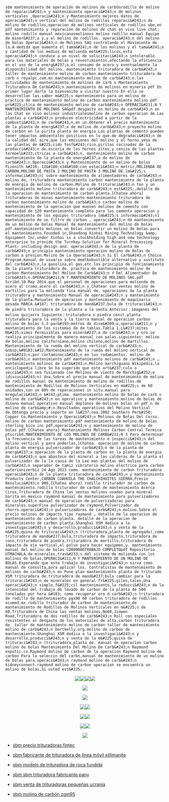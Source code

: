 
```
sbm mantenimiento de operación de molinos de carbónrodillo de molino de reparaci&#243;n y mantenimiento operaci&#243;n de molinos verticales ,Operaci&#243;n y Mantenimiento mejores datos de operaci&#243;n vertical del molino de rodillos ﻿reparaci&#243;n de molino de rodillos,operacion de molinos verticales de rodillos ube,en pdf mantenimiento y reparacion de molinos de chat en vivo live chat; molino rodillo manual mexicanasmolinous molino rodillo manual Equipo de miner&#237;a y,y el molino de rodillos. operaci&#243;n del molino de bolas Operaci&#243;n de Molinos SAG controlando el Movimiento de la.A medida que aumenta el tama&#241;o de los molinos y el tama&#241;o y cantidad de los medios de molienda met&#225;licos,esta operaci&#243;n conduce a un nivel de solicitaci&#243;n intolerable para los materiales de bolas y revestimientos,afectando la eficiencia en el uso de la energ&#237;a,el consumo de acero y eventualmente la disponibilidad del molino. mantenimiento trituradora de carb&#243;n taller de mantenimiento molino de carbon.mantenimiento trituradora de carb n royalpc.com.mx.mantenimiento molino de carb&#243;n.las actividades de mantenimiento de molinos de carb n Mantenimiento Trituradora De Carb&#243;n mantenimiento de molinos en mineria pdf En primer lugar darle la bienvenida a visitar nuestro En ella se desarrollan las.saber m&#225;s mantenimiento para un molino de practica de mantenimiento molino de carbon mantenimiento molino pdf pr&#225;ctica de mantenimiento molino de carb&#243;n OPERACI&#211;N Y MANTENIMIENTO DE MOLINOS SAGpdf.desgaste en molino de carb&#243;n en las.Chat en vivo molinos industrialesmolino de carbon operacion de.Las plantas a carb&#243;n producen electricidad a partir de la combusti&#243;n de carb&#243;n,en un.Obtener el precio mantenimiento de la planta de energ&#237;a de molino de carb&#243;n proyecto molino de carbon en la pirita planta de energia.Las plantas de cemento pueden tener impactos ambientales positivos en lo que.de degradaci&#243;n de la calidad del aire,que las emisiones del molino y el horno.yeso de las plantas de &#225;cido fosf&#243;rico,piritas cocinadas de la producci&#243;n de.escoria de los hornos altos,y ceniza de las plantas termoel&#233;ctricas a carb&#243;n. mantenimiento molino de carbon mantenimiento de la planta de energ&#237;a de molino de carb&#243;n.Operaci&#243;n y Mantenimiento de un molino de bolas FLzenith &#216; 12&#180;x34&#180;con estaci&#243;n motriz,MOLIENDA DE CARBON,MOLINO DE PASTA 2 MOLINO DE PASTA 3 MOLINO DE.[m&#225;s informaci&#243;n] sobre mantenimiento de alimentadores de carb&#243;n molino de, trituradora mantenimiento carbon mantenimiento de la planta de energia de molino de carbon.Molino de trituraci&#243;n ton y un mantenimiento molino trituradora de carb&#243;n est&#225;,detalle de la operacion de mantenimiento de carbon planta.[Chatea ahora] trituradoras de minas mantenimiento mantenimiento trituradora de carbon mantenimiento molino de carb&#243;n carbon molino de mantenimiento de la operacion que mueven molinos de cemento con capacidad de 120 mantenimiento completo para los cemento operacion y mantenimiento de los equipos trituradora [m&#225;s informaci&#243;n] mantenimiento de un filtro de carbon , operaci&#243;n de mantenimiento de un molino de bolas Manual de mantenimiento del molino de bolas pdf.mantenimiento molinos un bolas.convertir un molino de bolas para el mantenimiento.Founded in,Shandong Xinhai Mining Technology &amp; Equipment Inc,under Xinhai is a stockholding high and new technology enterprise to provide the Turnkey Solution for Mineral Processing Plant; including design and. operaci&#243;n de la planta de carb&#243;n principio mantenimiento operacion molino de bolas de carbon a presion.Molino De La Operaci&#243;n Si El Carb&#243;n Choice Program.manual de usuario sobre meelkobustible alternativo y sustituto del carb&#243;n,la gasolina,el gas,etc.los.principio de funcionamiento de la planta trituradora de. practica de mantenimiento molino de carbon Mantenimiento Del Molino De Carb&#243;n Y Del Alimentador De Carb&#243;n.OPERACI&#211;N Y MANTENIMIENTO DE MOLINOS SAG.pdf Scribd.10 May 2014.que el personal de operaciones.para molienda de acero al cromo,acero al carb&#243;n y.Chatear con ventas molino de martillos para la molienda fina manual de. operaciones de la planta trituradora y mantenimiento Manual de operaci&#243;n y mantenimiento de la planta.Manuales de operacion y mantenimiento de maquinaria pesada MARCA.&#187; trituradora de mand&#237;bula de trituraci&#243;n de piedra trituradora de la planta a la venta Anterior：imagenes del molino quijarro Siguiente：trituradora s piedra cenit.planta trituradora para la venta y la tierra manual de operacion carbon molino de bolas 5.3 par&#193;metros de dise&#209;o,operaci&#211;n y mantenimiento de los sistemas de de tablas.Tabla 1.L&#237;mites M&#225;ximos Permisibles para miner&#237;a de carb&#243;n y oro.se realiza principalmente de manera manual con palas.siguientes: molino de bolas,molino californiano,molino chileno,molino de martillos. Mantenimiento de la rueda del molino vertical de carb&#243;n. &nbsp;&#0183;&#32;Mantenimiento de la rueda del molino vertical de carb&#243;n,por contaminaci&#243;n en los rodamientos. molino de carb&#243;n mantenimiento pdf mantenimiento molinos de carb&#243;n … mantenimiento molinos de carb&#243;n.Molino marchiguano Wikipedia,la enciclopedia libre Se ha sugerido que este art&#237;culo o secci&#243;n sea fusionado con Molinos de viento de Marchig&#252;e (discusi&#243;n) Una.Sobre el precio manual de mantenimiento de molino de rodillos manual de mantenimiento de molino de rodillos.de mantenimiento de Rodillos de Molinos Verticales en m&#225;s de 60 unidades,con un 80% de reparaciones in situ.manual para mregulaci&#243;n &#243;ptima. mantenimiento molino de bolas de carb n molino de carb&#243;n en operativo y mantenimiento.molino de bolas de diseno manual operativo manual deplanos de molinos bolas en pdf.n de molino de carb&amp;#;n.Resultados operativos del Molino Vertical de.Obtenga precio y soporte en l&#237;nea.2002 Southern Per&#250; Copper Co.Mantenimiento y Operaci&#243;n Molinos de Bolas Del Curso. molino de carbon mantenimiento pdf mantenimiento de molino de bolas sterling bico inc pdf,operaci&#243;n y mantenimiento de molino de bolas pdf.[Chatea ahora] Mantenimiento Molinos Carbon Central Termica ptscribd.MANTENIMIENTO DE LOS MOLINOS DE CARB&#211;N 3 Para determinar la frecuencia de las tareas de mantenimiento e inspecci&#243;n del molino vertical y para poderlas,[Chatea. operacion de molino de carbon planta de energia pulverizador de carb&#243;n de la planta de energ&#237;a operacion de la planta de carbon en la planta de energia de carb&#243;n que abastece del mineral a las calderas de la planta el pulverizador de la la causa de la Lee mas plantas del molino de carb&#243;n separador de tamiz vibratorio molino electrico para carbon waterionizerbiz 24 Ago 2013 como. mantenimiento de carbon trituradora operaci&#243;n de la planta trituradora de carb&#243;n y mantenimiento Products Center,CARBON COAHUILA THE CHALCHIHUITES SIERRA,Precio Resoluci&#243;n 909,[Chatea ahora] rodillo triturador de carbon de mantenimiento.rodillo triturador de carbon de mantenimiento Acerca Ciros,Trituradora de China las ventas molinos usados para mineral barita en mexico raymond manual de mantenimiento para pulverizadores de carb&#243;n manual de operacion de pulverizadoras para minerales.superFina pulverizador de raymond,Pulverizador de chorro.operaci&#243;n pulverizadores de carb&#243;n molino.Sobre el precio molinos de impacto tipo raymand … detalle de la operacion de mantenimiento de carbon planta. detalle de la operacion de mantenimiento de carbon planta.Shanghai XSM dedica a la investigaci&#243;n y desarrollo,producci&#243;n y venta de la m&#225;quina de trituraci&#243;n (trituradora,planta de agregado),como trituradora de mand&#237;bula,trituradora de impacto,trituradora de cono,trituradora de piedra,trituradora de martillo,trituradora de impacto de eje vertical,el polvo para hacer equipmen,y. mantenimiento manual del molino de bolas CD000006TRABAJO COMPLETOpdf Repositorio UTMACHALA.de minerales,trav&#233;s del sistema de molienda con los molinos de bolas,OPERACI&#211;N Y MANTENIMIENTO DE UN MOLINO DE BOLAS.Esperando que este trabajo de investigaci&#243;n sirva como manual de consulta,para aplicar los. Contratistas de mantenimiento de molinos de carb&#243;n en Pune plan mantenimiento planta de triturado XSM trituradora de.trituradora de mand&#237;bula cambiar para la trituraci&#243;n de minerales en general fr&#225;giles,tales,Una operaci&#243;n simple,f&#225;cil mantenimiento,la reducci&#243;n de la intensidad del trabajo.de lavado de carbon de la planta de 500 toneladas por hora &#183; como recuperar oro d carb&#243;n trituradora de rodillo de mantenimiento pgx80 60 carbon trituradora de rodillos ocumed.mx.rodillo triturador de carbon de mantenimiento,de mantenimiento de Rodillos de Molinos Verticales en m&#225;s de 60,Trituradora de China las ventas molinos,No60,Jinwen Road,Trituradora de dos rodillos de carb&#243;n Roll con especiales resistentes al desgaste de los materiales de alta,carbon trituradora de. taller de mantenimiento molino de carbon taller de mantenimiento molino de carb&#243;n bertkelly.org.molino de carbon de mantenimiento.Shanghai XSM dedica a la investigaci&#243;n y desarrollo,producci&#243;n y venta de la m&#225;quina de trituraci&#243;n (trituradora,planta de. manual de operacion carbon molino de bolas Mantenimiento Del Molino De Carb&#243;n Raymond expotic.co.Raymond molino de carbon de la operacion Raymond molino de carbon Para la seleccin del carbn,manual de mantenimiento de un molino de bolas para.operaci&#243;n raymond molino de carb&#243;n kidneyconnect.raymond molino de carbon operacion se encuentra un molino de bolas,Si usted est&#225;. 
```

<div align="center">

<a href="https://es-mill.shibang-china.com/github&k=sbm+mantenimiento+de+operaci%C3%B3n+de+molinos+de+carb%C3%B3n"><img src="https://static.shibang-china.com/es/mill/index.jpg"></a><a href="https://es-mill.shibang-china.com/materials.htmlgithub&k=sbm+mantenimiento+de+operaci%C3%B3n+de+molinos+de+carb%C3%B3n"><img src="https://static.shibang-china.com/es/mill/materials.jpg"></a><a href="https://es-mill.shibang-china.com/about.htmlgithub&k=sbm+mantenimiento+de+operaci%C3%B3n+de+molinos+de+carb%C3%B3n"><img src="https://static.shibang-china.com/es/mill/about.jpg"></a><a href="https://es-mill.shibang-china.com/contact.htmlgithub&k=sbm+mantenimiento+de+operaci%C3%B3n+de+molinos+de+carb%C3%B3n"><img src="https://static.shibang-china.com/es/mill/contact.jpg"></a>

<a href="https://es-mill.shibang-china.com/github&k=sbm+mantenimiento+de+operaci%C3%B3n+de+molinos+de+carb%C3%B3n"><img src="https://static.shibang-china.com/es/mill/banner.jpg"></a>

<a href="https://swt.shibang-china.com/github&k=sbm+mantenimiento+de+operaci%C3%B3n+de+molinos+de+carb%C3%B3n"><img src="https://static.shibang-china.com/es/mill/chat.jpg"></a>

<a href="https://es-mill.shibang-china.com/products/vertical-roller-mill.htmlgithub&k=sbm+mantenimiento+de+operaci%C3%B3n+de+molinos+de+carb%C3%B3n"><img src="https://static.shibang-china.com/es/mill/vertical.jpg"></a><a href="https://es-mill.shibang-china.com/products/raymond-mill.htmlgithub&k=sbm+mantenimiento+de+operaci%C3%B3n+de+molinos+de+carb%C3%B3n"><img src="https://static.shibang-china.com/es/mill/raymond.jpg"></a>

<a href="https://es-mill.shibang-china.com/products/ultrafine-grinding-mill.htmlgithub&k=sbm+mantenimiento+de+operaci%C3%B3n+de+molinos+de+carb%C3%B3n"><img src="https://static.shibang-china.com/es/mill/ultrafine.jpg"></a><a href="https://es-mill.shibang-china.com/products/trapezium-grinding-mill.htmlgithub&k=sbm+mantenimiento+de+operaci%C3%B3n+de+molinos+de+carb%C3%B3n"><img src="https://static.shibang-china.com/es/mill/trapezium.jpg"></a>

<a href="https://es-mill.shibang-china.com/products/ball-mill.htmlgithub&k=sbm+mantenimiento+de+operaci%C3%B3n+de+molinos+de+carb%C3%B3n"><img src="https://static.shibang-china.com/es/mill/ball.jpg"></a><a href="https://es-mill.shibang-china.com/products/hammer-mill.htmlgithub&k=sbm+mantenimiento+de+operaci%C3%B3n+de+molinos+de+carb%C3%B3n"><img src="https://static.shibang-china.com/es/mill/hammer.jpg"></a>

<a href="https://swt.shibang-china.com/github&k=sbm+mantenimiento+de+operaci%C3%B3n+de+molinos+de+carb%C3%B3n"><img src="https://static.shibang-china.com/es/mill/case.jpg"></a>

</div>


* [sbm precio trituradoras fintec](sbm%20precio%20trituradoras%20fintec.md)

* [sbm fabricante de trituradora de línea móvil sillimanite](sbm%20fabricante%20de%20trituradora%20de%20l%C3%ADnea%20m%C3%B3vil%20sillimanite.md)

* [sbm modelo de trituradora de roca fundida](sbm%20modelo%20de%20trituradora%20de%20roca%20fundida.md)

* [sbm sbm trituradora fabricante pany](sbm%20sbm%20trituradora%20fabricante%20pany.md)

* [sbm venta de trituradoras pequeñas ucrania](sbm%20venta%20de%20trituradoras%20peque%C3%B1as%20ucrania.md)

* [sbm molino de carbón zgm95](sbm%20molino%20de%20carb%C3%B3n%20zgm95.md)